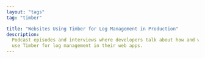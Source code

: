 ```yaml
---
layout: "tags"
tag: "timber"

title: "Websites Using Timber for Log Management in Production"
description:
  Podcast episodes and interviews where developers talk about how and why they
  use Timber for log management in their web apps.
---
```


